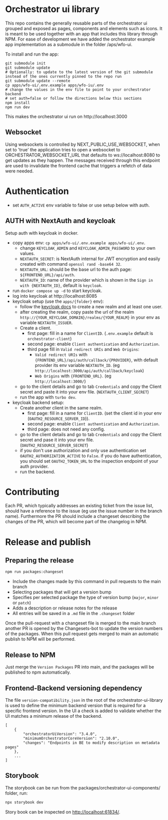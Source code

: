 # Orchestrator ui library

This repo contains the generally reusable parts of the orchestrator ui grouped and exposed as pages, components and elements such as icons.
It is meant to be used together with an app that includes this library through NPM. For ease of development we have added the orchestrator example app implementation as a submodule in the folder /aps/wfo-ui.

To install and run the app:

```
git submodule init
git submodule update
# Optionally: to update to the latest version of the git submodule instead of the ones currently pinned to the repo run
git submodule update --remote
cp apps/wfo-ui/.env.example apps/wfo-iu/.env
# change the values in the env file to point to your orchestrator backend
# set auth=false or follow the directions below this sections
npm install
npm run dev
```

This makes the orchestrator ui run on http://localhost:3000

## Websocket

Using websockets is controlled by NEXT_PUBLIC_USE_WEBSOCKET, when set to 'true' the application tries to open a websocket to ORCHESTRATOR_WEBSOCKET_URL that defaults to ws://localhost:8080 to get updates as they happen. The messages received through this endpoint are used to invalidate the frontend cache that triggers a refetch of data were needed.

# Authentication

- set `AUTH_ACTIVE` env variable to false or use setup below with auth.

## AUTH with NextAuth and keycloak

Setup auth with keycloak in docker.

- copy apps env: `cp apps/wfo-ui/.env.example apps/wfo-ui/.env`.
    - change `KEYCLOAK_ADMIN` and `KEYCLOAK_ADMIN_PASSWORD` to your own values.
    - `NEXTAUTH_SECRET`: is NextAuth internal for JWT encryption and easily created with command `openssl rand -base64 32`.
    - `NEXTAUTH_URL`: should be the base url to the auth page: `${FRONTEND_URL}/api/auth`.
    - `NEXTAUTH_ID`: name of the provider which is shown in the `Sign in with {NEXTAUTH_ID}`, default is `keycloak`.
- run `docker compose up -d` to start keycloak.
- log into keycloak at http://localhost:8085
- keycloak setup (use the `apps/{folder}` env):
    - follow the [keycloak docs](https://www.keycloak.org/getting-started/getting-started-docker#_secure_the_first_application) to create a new realm and at least one user.
    - after creating the realm, copy paste the url of the realm `http://{YOUR_KEYCLOAK_DOMAIN}/realms/{YOUR_REALM}` in your env as variable `NEXTAUTH_ISSUER`.
    - Create a client.
        - first page: fill in a name for `ClientID`. (`.env.example` default is `orchestrator-client`)
        - second page: enable `Client authentication` and `Authorization`.
        - third page fill in `Valid redirect URIs` and `Web Origins`:
            - `Valid redirect URIs` with `{FRONTEND_URL}/api/auth/callback/{PROVIDER}`, with default provider its env variable `NEXTAUTH_ID`. (eg `http://localhost:3000/api/auth/callback/keycloak`)
            - `Web Origins` with `{FRONTEND_URL}`. (eg `http://localhost:3000/`)
    - go to the client details and go to tab `Credentials` and copy the Client secret and paste it into your env file. (`NEXTAUTH_CLIENT_SECRET`)
    - run the app with `turbo dev`.
- keycloak backend setup:
    - Create another client in the same realm.
        - first page: fill in a name for `ClientID`. (set the client id in your env (`OAUTH2_RESOURCE_SERVER_ID`)).
        - second page: enable `Client authentication` and `Authorization`.
        - third page: does not need any config.
    - go to the client details and go to tab `Credentials` and copy the Client secret and pase it into your env file. (`OAUTH2_RESOURCE_SERVER_SECRET`)
    - if you don't use authorization and only use authentication set `OAUTH2_AUTHORIZATION_ACTIVE` to `False`. if you do have authentication, you should set `OAUTH2_TOKEN_URL` to the inspection endpoint of your auth provider.
    - run the backend.

# Contributing

Each PR, which typically addresses an existing ticket from the issue list, should have a reference to the issue (eg use the issue number in the branch name). Furthermore the PR should include a changeset describing the changes of the PR, which will become part of the changelog in NPM.

# Release and publish

## Preparing the release

```bash
npm run packages:changeset
```

- Include the changes made by this command in pull requests to the main branch
- Selecting packages that will get a version bump
- Specifies per selected package the type of version bump (`major`, `minor` or `patch`)
- Adds a description or release notes for the release
- All entries will be saved in a `.md` file in the `.changeset` folder

Once the pull-request with a changeset file is merged to the main branch another PR is opened by the Changesets-bot to update the version numbers of the packages. When this pull request gets merged to main an automatic publish to NPM will be performed.

## Release to NPM

Just merge the `Version Packages` PR into main, and the packages will be published to npm automatically.

## Frontend-Backend versioning dependency

The file `version-compatibility.json` in the root of the orchestrator-ui-library is used to define the minimum backend version that is required for a specific frontend version.
In the UI a check is added to validate whether the UI matches a minimum release of the backend.

```
[
    {
        "orchestratorUiVersion": "3.4.0",
        "minimumOrchestratorCoreVersion": "2.10.0",
        "changes": "Endpoints in BE to modify description on metadata pages"
    },
    ...
]
```

## Storybook

The storybook can be run from the packages/orchestrator-ui-components/ folder, run:

```bash
npx storybook dev
```

Story book can be inspected on [http://localhost:61834/](http://localhost:61834/).
